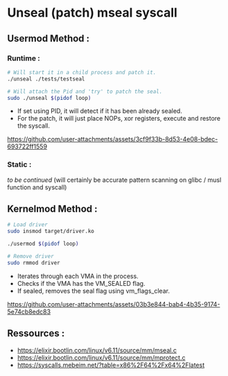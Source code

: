 # Unseal (patch) mseal syscall

## Usermod Method :

### Runtime :
```bash
# Will start it in a child process and patch it.
./unseal ./tests/testseal

# Will attach the Pid and 'try' to patch the seal.
sudo ./unseal $(pidof loop)
```

- If set using PID, it will detect if it has been already sealed.
- For the patch, it will just place NOPs, xor registers, execute and restore the syscall.

https://github.com/user-attachments/assets/3cf9f33b-8d53-4e08-bdec-693722ff1559

### Static :
*to be continued*
(will certainly be accurate pattern scanning on glibc / musl function and syscall)

## Kernelmod Method :
```bash
# Load driver
sudo insmod target/driver.ko

./usermod $(pidof loop)

# Remove driver
sudo rmmod driver
```

- Iterates through each VMA in the process.
- Checks if the VMA has the VM_SEALED flag.
- If sealed, removes the seal flag using vm_flags_clear.

https://github.com/user-attachments/assets/03b3e844-bab4-4b35-9174-5e74cb8edc83




## Ressources :
- https://elixir.bootlin.com/linux/v6.11/source/mm/mseal.c
- https://elixir.bootlin.com/linux/v6.11/source/mm/mprotect.c
- https://syscalls.mebeim.net/?table=x86%2F64%2Fx64%2Flatest
